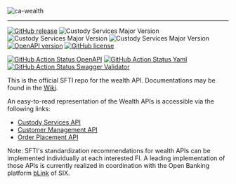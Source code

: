 <!-- ![SFTI_Banner](https://user-images.githubusercontent.com/116151702/232762217-ac254483-0d25-4234-857b-376ff8dbb1e7.png) -->
![ca-wealth](https://user-images.githubusercontent.com/116151702/236239144-3c899e32-a88c-4890-816e-ec45bcadc6e1.png)

---
[![GitHub release](https://img.shields.io/github/release/swissfintechinnovations/ca-wealth?color=blue)](https://github.com/swissfintechinnovations/ca-wealth/releases/)
![Custody Services Major Version](https://img.shields.io/badge/custody_services-v3-blue)
![Custody Services Major Version](https://img.shields.io/badge/customer_management-v2-blue)
![Custody Services Major Version](https://img.shields.io/badge/order_placement-v2-blue)
[![OpenAPI version](https://img.shields.io/badge/dynamic/yaml?url=https%3A%2F%2Fgithub.com%2Fswissfintechinnovations%2Fca-wealth%2Fraw%2Fmain%2FCustodyServices.yaml&query=openapi&prefix=v&label=OpenAPI&color=blue)](https://swagger.io/resources/open-api/)
[![GitHub license](https://img.shields.io/github/license/swissfintechinnovations/ca-wealth?color=de980d)](https://github.com/swissfintechinnovations/ca-wealth/blob/main/LICENSE)


[![GitHub Action Status OpenAPI](https://img.shields.io/github/actions/workflow/status/swissfintechinnovations/ca-wealth/lint-openapi.yaml?branch=main&label=openapi%20checks)](https://github.com/swissfintechinnovations/ca-wealth/actions/workflows/lint-openapi.yaml)
[![GitHub Action Status Yaml](https://img.shields.io/github/actions/workflow/status/swissfintechinnovations/ca-wealth/lint-yaml.yaml?branch=main&label=yaml%20checks)](https://github.com/swissfintechinnovations/ca-wealth/actions/workflows/lint-yaml.yaml)
[![GitHub Action Status Swagger Validator](https://img.shields.io/github/actions/workflow/status/swissfintechinnovations/ca-wealth/swagger-validator.yaml?branch=main&label=swagger%20validation)](https://github.com/swissfintechinnovations/ca-wealth/actions/workflows/swagger-validator.yaml)

This is the official SFTI repo for the wealth API. Documentations may be found in the [Wiki](https://github.com/swissfintechinnovations/ca-wealth/wiki).

An easy-to-read representation of the Wealth APIs is accessible via the following links:
- [Custody Services API](https://editor.swagger.io/?url=https://raw.githubusercontent.com/swissfintechinnovations/ca-wealth/main/CustodyServices.yaml)
- [Customer Management API](https://editor.swagger.io/?url=https://raw.githubusercontent.com/swissfintechinnovations/ca-wealth/main/CustomerManagement.yaml)
- [Order Placement API](https://editor.swagger.io/?url=https://raw.githubusercontent.com/swissfintechinnovations/ca-wealth/main/OrderPlacement.yaml)

Note: SFTI's standardization recommendations for wealth APIs can be implemented individually at each interested FI. A leading implementation of those APIs is currently realized in coordination with the Open Banking platform [bLink](https://blink.six-group.com/) of SIX.
